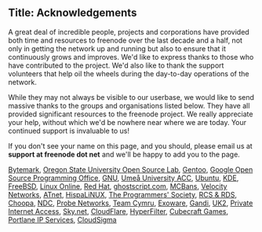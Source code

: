 Title: Acknowledgements
---

A great deal of incredible people, projects and corporations have provided both time and resources to freenode over the last decade and a half, not only in getting the network up and running but also to ensure that it continuously grows and improves. We'd like to express thanks to those who have contributed to the project. We'd also like to thank the support volunteers that help oil the wheels during the day-to-day operations of the network.

While they may not always be visible to our userbase, we would like to send massive thanks to the groups and organisations listed below. They have all provided significant resources to the freenode project. We really appreciate your help, without which we'd be nowhere near where we are today. Your continued support is invaluable to us!</p>

If you don't see your name on this page, and you should, please email us at <b>support at freenode dot net</b> and we'll be happy to add you to the page.

[Bytemark](http://www.bytemark.co.uk), 
[Oregon State University Open Source Lab](http://osuosl.org), 
[Gentoo](http://www.gentoo.org), 
[Google Open Source Programming Office](http://developers.google.com/open-source/), 
[GNU](http://www.gnu.org/), 
[Umeå University ACC](http://www.acc.umu.se/), 
[Ubuntu](http://www.ubuntu.com/), 
[KDE](http://www.kde.org/), 
[FreeBSD](http://www.freebsd.org/), 
[Linux Online](http://www.linux.org/), 
[Red Hat](http://www.redhat.com), 
[ghostscript.com](http://www.ghostscript.com/), 
[MCBans](http://www.mcbans.com/), 
[Velocity Networks](http://www.vel.net/), 
[ATnet](http://www.a1.net/), 
[HispaLiNUX](http://www.hispalinux.es/), 
[The Programmers' Society](http://www.progsoc.uts.edu.au/), 
[RCS &amp; RDS](http://www.rcs-rds.ro/),
[Choopa](http://www.choopa.com/), 
[NDC](http://www.ndchost.com/), 
[Probe Networks](http://www.probe-networks.de/), 
[Team Cymru](http://www.team-cymru.org/), 
[Exoware](http://www.exoware.net/), 
[Gandi](http://www.gandi.net/), 
[UK2](http://www.uk2.net/vps-cloud-hosting/), 
[Private Internet Access](https://www.privateinternetaccess.com/), 
[Sky.net](https://www.skynet.lt/), 
[CloudFlare](https://www.cloudflare.com/), 
[HyperFilter](http://www.hyperfilter.com/), 
[Cubecraft Games](https://www.cubecraftgames.net/), 
[Portlane IP Services](http://www.portlane.com/), 
[CloudSigma](https://www.cloudsigma.com/?utm_source=freenode&amp;utm_medium=banner&amp;utm_campaign=sponsoring)

